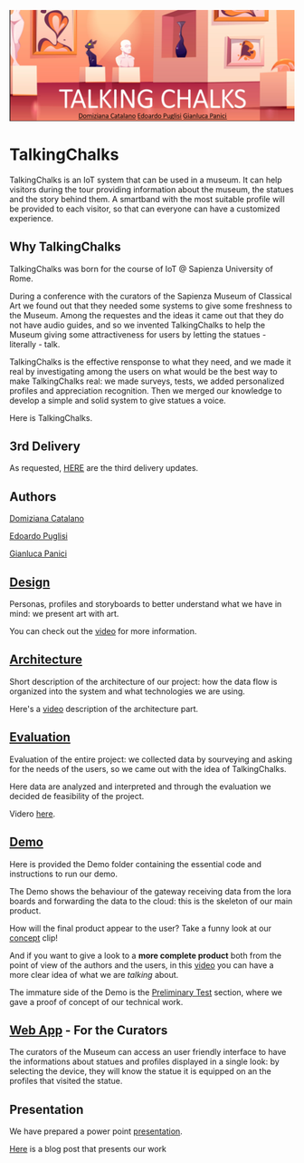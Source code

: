 ![](Design/pics/cover.png)

# TalkingChalks
TalkingChalks is an IoT system that can be used in a museum. It can help visitors during the tour providing information about the museum, the statues and the story behind them. 
A smartband with the most suitable profile will be provided to each visitor, so that can everyone can have a customized experience.

## Why TalkingChalks
TalkingChalks was born for the course of IoT @ Sapienza University of Rome.

During a conference with the curators of the Sapienza Museum of Classical Art we found out that they needed some systems to give some freshness to the Museum. Among the requestes and the ideas it came out that they do not have audio guides, and so we invented TalkingChalks to help the Museum giving some attractiveness for users by letting the statues - literally - talk.

TalkingChalks is the effective rensponse to what they need, and we made it real by investigating among the users on what would be the best way to make TalkingChalks real: we made surveys, tests, we added personalized profiles and appreciation recognition. Then we merged our knowledge to develop a simple and solid system to give statues a voice.

Here is TalkingChalks.

## 3rd Delivery
As requested, [HERE](https://github.com/PanK0/TalkingChalks/blob/master/3rd_delivery.md) are the third delivery updates.

## Authors
[Domiziana Catalano](https://www.linkedin.com/in/domizianacatalano/)

[Edoardo Puglisi](https://www.linkedin.com/in/edoardo-puglisi-a79270143/)

[Gianluca Panici](https://www.linkedin.com/in/gianluca-panici-452347146)

## [Design](https://github.com/PanK0/TalkingChalks/blob/master/Design/README.md)
Personas, profiles and storyboards to better understand what we have in mind: we present art with art.

You can check out the [video](https://youtu.be/6nb3dxTIddg) for more information.

## [Architecture](https://github.com/PanK0/TalkingChalks/blob/master/Architecture/README.md)
Short description of the architecture of our project: how the data flow is organized into the system and what technologies we are using.

Here's a [video](https://www.youtube.com/watch?v=5a8aUJ3mY7I&feature=youtu.be) description of the architecture part.

## [Evaluation](https://github.com/PanK0/TalkingChalks/blob/master/Evaluation/README.md)
Evaluation of the entire project: we collected data by sourveying and asking for the needs of the users, so we came out with the idea of TalkingChalks.

Here data are analyzed and interpreted and through the evaluation we decided de feasibility of the project.

Videro [here](https://youtu.be/DM_ptuPvxho).

## [Demo](https://github.com/PanK0/TalkingChalks/tree/master/Demo)
Here is provided the Demo folder containing the essential code and instructions to run our demo.

The Demo shows the behaviour of the gateway receiving data from the lora boards and forwarding the data to the cloud: this is the skeleton of our main product.

How will the final product appear to the user? Take a funny look at our [concept](https://youtu.be/Zwez2I6sRho) clip!

And if you want to give a look to a **more complete product** both from the point of view of the authors and the users, in this [video](https://youtu.be/zbf5zkPk7X0) you can have a more clear idea of what we are *talking* about.

The immature side of the Demo is the [Preliminary Test](https://github.com/PanK0/TalkingChalks/tree/master/Preliminary_Test) section, where we gave a proof of concept of our technical work.

## [Web App](https://github.com/PanK0/TalkingChalks/blob/master/TCWebApp/README.md) - For the Curators
The curators of the Museum can access an user friendly interface to have the informations about statues and profiles displayed in a single look: by selecting the device, they will know the statue it is equipped on an the profiles that visited the statue.

## Presentation
We have prepared a power point [presentation](https://github.com/PanK0/TalkingChalks/tree/master/Presentation).

[Here](https://www.hackster.io/348161/talking-chalks-d497bc) is a blog post that presents our work 
